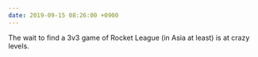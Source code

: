 ```yaml
---
date: 2019-09-15 08:26:00 +0900
---
```

The wait to find a 3v3 game of Rocket League (in Asia at least) is at crazy levels.
